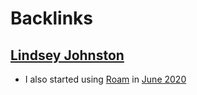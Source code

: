
# Backlinks
## [Lindsey Johnston](<Lindsey Johnston.md>)
- I also started using [Roam](<Roam.md>) in [June 2020](<June 2020.md>)

